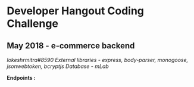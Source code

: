 # Developer Hangout Coding Challenge
## May 2018 - e-commerce backend
*lokeshrmitra#8590*
*External libraries - express, body-parser, monogoose, jsonwebtoken, bcryptjs*
*Database - mLab*

**Endpoints :**

